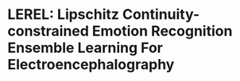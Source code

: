 # LEREL: Lipschitz Continuity-constrained Emotion Recognition Ensemble Learning For Electroencephalography
